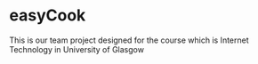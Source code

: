 # easyCook
This is our team project designed for the course which is Internet Technology in University of Glasgow
